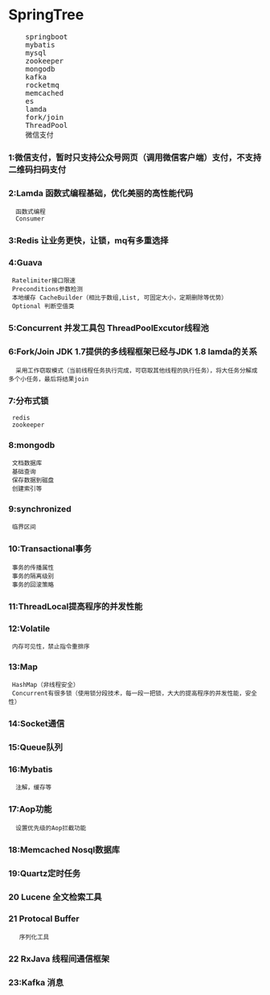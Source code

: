 # SpringTree

<pre>
    springboot
    mybatis
    mysql
    zookeeper
    mongodb
    kafka
    rocketmq
    memcached
    es
    lamda
    fork/join
    ThreadPool
    微信支付
</pre>

### 1:微信支付，暂时只支持公众号网页（调用微信客户端）支付，不支持二维码扫码支付 
### 2:Lamda 函数式编程基础，优化美丽的高性能代码
      函数式编程
      Consumer
### 3:Redis 让业务更快，让锁，mq有多重选择
### 4:Guava 
     Ratelimiter接口限速
     Preconditions参数检测
     本地缓存 CacheBuilder（相比于数组,List, 可固定大小，定期删除等优势）
     Optional 判断空值类
### 5:Concurrent 并发工具包 ThreadPoolExcutor线程池
### 6:Fork/Join JDK 1.7提供的多线程框架已经与JDK 1.8 lamda的关系
      采用工作窃取模式（当前线程任务执行完成，可窃取其他线程的执行任务），将大任务分解成多个小任务，最后将结果join
### 7:分布式锁 
     redis
     zookeeper
### 8:mongodb
     文档数据库
     基础查询
     保存数据到磁盘
     创建索引等
### 9:synchronized
     临界区间
### 10:Transactional事务
     事务的传播属性
     事务的隔离级别
     事务的回滚策略 
### 11:ThreadLocal提高程序的并发性能 
### 12:Volatile 
     内存可见性，禁止指令重排序
### 13:Map
     HashMap（非线程安全） 
     Concurrent有很多锁（使用锁分段技术，每一段一把锁，大大的提高程序的并发性能，安全性）
### 14:Socket通信  
### 15:Queue队列
### 16:Mybatis
      注解，缓存等
### 17:Aop功能
      设置优先级的Aop拦截功能
### 18:Memcached Nosql数据库
### 19:Quartz定时任务
### 20 Lucene 全文检索工具
### 21 Protocal Buffer 
       序列化工具
### 22 RxJava 线程间通信框架
### 23:Kafka 消息
